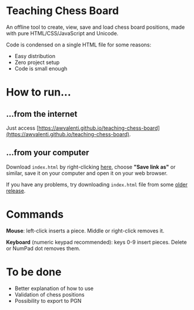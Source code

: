 # Teaching Chess Board
An offline tool to create, view, save and load chess
board positions, made with pure HTML/CSS/JavaScript and Unicode.

Code is condensed on a single HTML file for some reasons:
- Easy distribution
- Zero project setup
- Code is small enough

# How to run...

## ...from the internet
Just access
[https://awvalenti.github.io/teaching-chess-board](https://awvalenti.github.io/teaching-chess-board).

## ...from your computer
Download `index.html` by right-clicking
[here](https://raw.githubusercontent.com/awvalenti/teaching-chess-board/master/index.html),
choose **"Save link as"** or similar, save it on your computer
and open it on your web browser.

If you have any problems, try downloading `index.html` file from some
[older release](https://github.com/awvalenti/teaching-chess-board/releases).

# Commands
**Mouse**: left-click inserts a piece. Middle or right-click removes it.

**Keyboard** (numeric keypad recommended): keys 0-9 insert pieces.
Delete or NumPad dot removes them.

# To be done
- Better explanation of how to use
- Validation of chess positions
- Possibility to export to PGN
